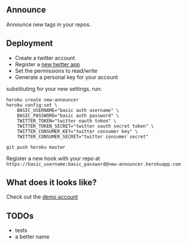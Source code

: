 Announce
--------

Announce new tags in your repos.

Deployment
----------

* Create a twitter account
* Register a [new twitter app](https://dev.twitter.com)
* Set the permissions to read/write
* Generate a personal key for your account

substituting for your new settings, run:

```
heroku create new-announcer
heroku config:set \
    BASIC_USERNAME="basic auth username" \
    BASIC_PASSWORD="basic auth password" \
    TWITTER_TOKEN="twitter oauth token" \
    TWITTER_TOKEN_SECRET="twitter oauth secret token" \
    TWITTER_CONSUMER_KEY="twitter consumer key" \
    TWITTER_CONSUMER_SECRET="twitter consumer secret"

git push heroku master
```

Register a new hook with your repo at `https://basic_username:basic_password@new-announcer.herokuapp.com`

What does it looks like?
------------------------

Check out the [demo account](https://twitter.com/AnnounceTest)

TODOs
-----

* tests
* a better name
